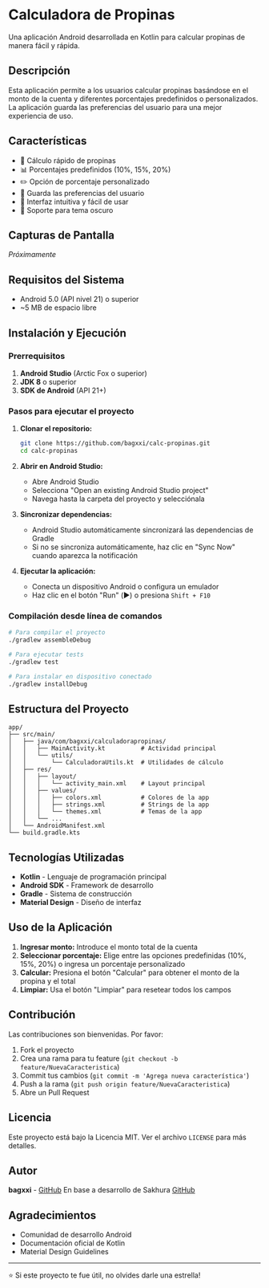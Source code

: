 # Calculadora de Propinas

Una aplicación Android desarrollada en Kotlin para calcular propinas de manera fácil y rápida.

## Descripción

Esta aplicación permite a los usuarios calcular propinas basándose en el monto de la cuenta y diferentes porcentajes predefinidos o personalizados. La aplicación guarda las preferencias del usuario para una mejor experiencia de uso.

## Características

- 🧮 Cálculo rápido de propinas
- 📊 Porcentajes predefinidos (10%, 15%, 20%)
- ✏️ Opción de porcentaje personalizado
- 💾 Guarda las preferencias del usuario
- 🎨 Interfaz intuitiva y fácil de usar
- 🌙 Soporte para tema oscuro

## Capturas de Pantalla

_Próximamente_

## Requisitos del Sistema

- Android 5.0 (API nivel 21) o superior
- ~5 MB de espacio libre

## Instalación y Ejecución

### Prerrequisitos

1. **Android Studio** (Arctic Fox o superior)
2. **JDK 8** o superior
3. **SDK de Android** (API 21+)

### Pasos para ejecutar el proyecto

1. **Clonar el repositorio:**
   ```bash
   git clone https://github.com/bagxxi/calc-propinas.git
   cd calc-propinas
   ```

2. **Abrir en Android Studio:**
   - Abre Android Studio
   - Selecciona "Open an existing Android Studio project"
   - Navega hasta la carpeta del proyecto y selecciónala

3. **Sincronizar dependencias:**
   - Android Studio automáticamente sincronizará las dependencias de Gradle
   - Si no se sincroniza automáticamente, haz clic en "Sync Now" cuando aparezca la notificación

4. **Ejecutar la aplicación:**
   - Conecta un dispositivo Android o configura un emulador
   - Haz clic en el botón "Run" (▶️) o presiona `Shift + F10`

### Compilación desde línea de comandos

```bash
# Para compilar el proyecto
./gradlew assembleDebug

# Para ejecutar tests
./gradlew test

# Para instalar en dispositivo conectado
./gradlew installDebug
```

## Estructura del Proyecto

```
app/
├── src/main/
│   ├── java/com/bagxxi/calculadorapropinas/
│   │   ├── MainActivity.kt          # Actividad principal
│   │   └── utils/
│   │       └── CalculadoraUtils.kt  # Utilidades de cálculo
│   ├── res/
│   │   ├── layout/
│   │   │   └── activity_main.xml    # Layout principal
│   │   ├── values/
│   │   │   ├── colors.xml           # Colores de la app
│   │   │   ├── strings.xml          # Strings de la app
│   │   │   └── themes.xml           # Temas de la app
│   │   └── ...
│   └── AndroidManifest.xml
└── build.gradle.kts
```

## Tecnologías Utilizadas

- **Kotlin** - Lenguaje de programación principal
- **Android SDK** - Framework de desarrollo
- **Gradle** - Sistema de construcción
- **Material Design** - Diseño de interfaz

## Uso de la Aplicación

1. **Ingresar monto:** Introduce el monto total de la cuenta
2. **Seleccionar porcentaje:** Elige entre las opciones predefinidas (10%, 15%, 20%) o ingresa un porcentaje personalizado
3. **Calcular:** Presiona el botón "Calcular" para obtener el monto de la propina y el total
4. **Limpiar:** Usa el botón "Limpiar" para resetear todos los campos

## Contribución

Las contribuciones son bienvenidas. Por favor:

1. Fork el proyecto
2. Crea una rama para tu feature (`git checkout -b feature/NuevaCaracteristica`)
3. Commit tus cambios (`git commit -m 'Agrega nueva característica'`)
4. Push a la rama (`git push origin feature/NuevaCaracteristica`)
5. Abre un Pull Request

## Licencia

Este proyecto está bajo la Licencia MIT. Ver el archivo `LICENSE` para más detalles.

## Autor

**bagxxi** - [GitHub](https://github.com/bagxxi)
En base a desarrollo de Sakhura [GitHub](https://github.com/Sakhura)

## Agradecimientos

- Comunidad de desarrollo Android
- Documentación oficial de Kotlin
- Material Design Guidelines

---

⭐ Si este proyecto te fue útil, no olvides darle una estrella!
